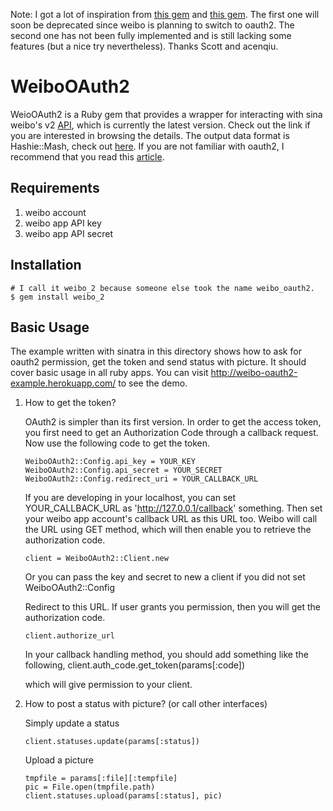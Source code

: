 Note: I got a lot of inspiration from [this gem](https://github.com/ballantyne/weibo) and [this gem](https://github.com/acenqiu/weibo2). The first one will soon be deprecated since weibo is planning to switch to oauth2. The second one has not been fully implemented and is still lacking some features (but a nice try nevertheless). Thanks Scott and acenqiu.

# WeiboOAuth2

WeioOAuth2 is a Ruby gem that provides a wrapper for interacting with sina weibo's v2 [API](http://open.weibo.com/wiki/API%E6%96%87%E6%A1%A3_V2), which is currently the latest version. Check out the link if you are interested in browsing the details. The output data format is Hashie::Mash, check out [here](https://github.com/intridea/hashie#mash). If you are not familiar with oauth2, I recommend that you read this [article](http://open.weibo.com/wiki/Oauth2).

## Requirements

1.  weibo account
2.  weibo app API key
3.  weibo app API secret

## Installation
        
    # I call it weibo_2 because someone else took the name weibo_oauth2.
    $ gem install weibo_2

## Basic Usage

The example written with sinatra in this directory shows how to ask for oauth2 permission, get the token and send status with picture. It should cover basic usage in all ruby apps. You can visit http://weibo-oauth2-example.herokuapp.com/ to see the demo.


1.  How to get the token?

    OAuth2 is simpler than its first version. In order to get the access token, you first need to get an Authorization Code through a callback request. Now use the following code to get the token.

        WeiboOAuth2::Config.api_key = YOUR_KEY
        WeiboOAuth2::Config.api_secret = YOUR_SECRET
        WeiboOAuth2::Config.redirect_uri = YOUR_CALLBACK_URL   

    If you are developing in your localhost, you can set YOUR_CALLBACK_URL as 'http://127.0.0.1/callback' something. Then set your weibo app account's callback URL as this URL too. Weibo will call the URL using GET method, which will then enable you to retrieve the authorization code.
    
        client = WeiboOAuth2::Client.new  
    
    Or you can pass the key and secret to new a client if you did not set WeiboOAuth2::Config
    
    Redirect to this URL. If user grants you permission, then you will get the authorization code.
    
        client.authorize_url
    
    In your callback handling method, you should add something like the following, 
        client.auth_code.get_token(params[:code])
    
    which will give permission to your client.
    
2.  How to post a status with picture? (or call other interfaces)
    
    Simply update a status
        
        client.statuses.update(params[:status])
    
    Upload a picture
        
        tmpfile = params[:file][:tempfile]
        pic = File.open(tmpfile.path)
        client.statuses.upload(params[:status], pic)
